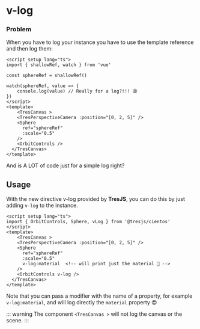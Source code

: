 # v-log

### Problem

When you have to log your instance you have to use the template reference and then log them:

```vue
<script setup lang="ts">
import { shallowRef, watch } from 'vue'

const sphereRef = shallowRef()

watch(sphereRef, value => {
    console.log(value) // Really for a log?!!! 😫
})
</script>
<template>
    <TresCanvas >
    <TresPerspectiveCamera :position="[0, 2, 5]" />
    <Sphere
      ref="sphereRef"
      :scale="0.5"
    />
    <OrbitControls />
  </TresCanvas>
</template>
```

And is A LOT of code just for a simple log right?

## Usage

With the new directive v-log provided by **TresJS**, you can do this by just adding `v-log` to the instance.

```vue{2,10,12}
<script setup lang="ts">
import { OrbitControls, Sphere, vLog } from '@tresjs/cientos'
</script>
<template>
    <TresCanvas >
    <TresPerspectiveCamera :position="[0, 2, 5]" />
    <Sphere
      ref="sphereRef"
      :scale="0.5"
      v-log:material  <!-- will print just the material 🎉 -->
    />
    <OrbitControls v-log />
  </TresCanvas>
</template>
```

Note that you can pass a modifier with the name of a property, for example `v-log:material`, and will log directly the `material` property 😍

::: warning
The component `<TresCanvas >` will not log the canvas or the scene.
:::
